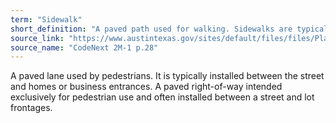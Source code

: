 ```yaml
---
term: "Sidewalk"
short_definition: "A paved path used for walking. Sidewalks are typically built between the street and a home or business entrance."
source_link: "https://www.austintexas.gov/sites/default/files/files/Planning/CodeNEXT/ALDC_PRD_23_LandDevelopmentCode_Combined_2017_0130_web.pdf"
source_name: "CodeNext 2M-1 p.28"
---
```

A paved lane used by pedestrians. It is typically installed between the street and homes or business entrances.
A paved right-of-way intended exclusively for pedestrian use and often installed between a street and lot frontages.
